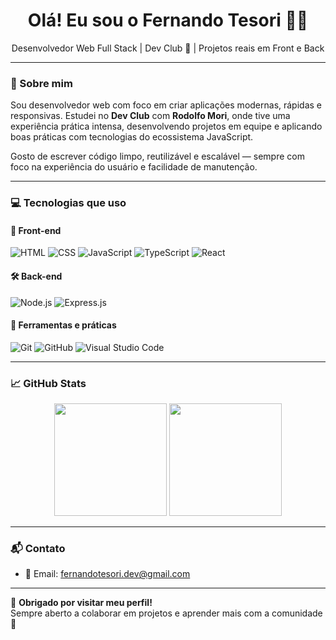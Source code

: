 <h1 align="center">Olá! Eu sou o Fernando Tesori 👨‍💻</h1>

<p align="center">
  Desenvolvedor Web Full Stack | Dev Club 🧠 | Projetos reais em Front e Back
</p>

---

### 🚀 Sobre mim

Sou desenvolvedor web com foco em criar aplicações modernas, rápidas e responsivas. Estudei no **Dev Club** com **Rodolfo Mori**, onde tive uma experiência prática intensa, desenvolvendo projetos em equipe e aplicando boas práticas com tecnologias do ecossistema JavaScript.

Gosto de escrever código limpo, reutilizável e escalável — sempre com foco na experiência do usuário e facilidade de manutenção.

---

### 💻 Tecnologias que uso

#### 🚧 Front-end
![HTML](https://img.shields.io/badge/HTML5-E34F26?style=for-the-badge&logo=html5&logoColor=white)
![CSS](https://img.shields.io/badge/CSS3-1572B6?style=for-the-badge&logo=css3&logoColor=white)
![JavaScript](https://img.shields.io/badge/JavaScript-F7DF1E?style=for-the-badge&logo=javascript&logoColor=black)
![TypeScript](https://img.shields.io/badge/TypeScript-3178C6?style=for-the-badge&logo=typescript&logoColor=white)
![React](https://img.shields.io/badge/React-20232A?style=for-the-badge&logo=react&logoColor=61DAFB)

#### 🛠️ Back-end
![Node.js](https://img.shields.io/badge/Node.js-6DA55F?style=for-the-badge&logo=node.js&logoColor=white)
![Express.js](https://img.shields.io/badge/Express.js-000000?style=for-the-badge&logo=express&logoColor=white)

#### 🔧 Ferramentas e práticas
![Git](https://img.shields.io/badge/Git-F05032?style=for-the-badge&logo=git&logoColor=white)
![GitHub](https://img.shields.io/badge/GitHub-181717?style=for-the-badge&logo=github&logoColor=white)
![Visual Studio Code](https://img.shields.io/badge/VS%20Code-007ACC?style=for-the-badge&logo=visual-studio-code&logoColor=white)

---

### 📈 GitHub Stats

<div align="center">
  <img height="180em" src="https://github-readme-stats.vercel.app/api?username=Fernando-Gabriel-Tesori&show_icons=true&theme=react" />
  <img height="180em" src="https://github-readme-stats.vercel.app/api/top-langs/?username=Fernando-Gabriel-Tesori&layout=compact&theme=react"/>
</div>

---

### 📬 Contato

- 📧 Email: [fernandotesori.dev@gmail.com](mailto:fernandotesori.dev@gmail.com)

---

🔗 **Obrigado por visitar meu perfil!**  
Sempre aberto a colaborar em projetos e aprender mais com a comunidade 🚀

